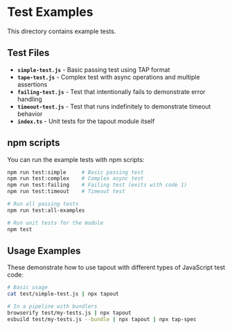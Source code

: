 # Test Examples

This directory contains example tests.

## Test Files

- **`simple-test.js`** - Basic passing test using TAP format
- **`tape-test.js`** - Complex test with async operations and multiple assertions  
- **`failing-test.js`** - Test that intentionally fails to demonstrate error handling
- **`timeout-test.js`** - Test that runs indefinitely to demonstrate timeout behavior
- **`index.ts`** - Unit tests for the tapout module itself

## npm scripts

You can run the example tests with npm scripts:

```bash
npm run test:simple     # Basic passing test
npm run test:complex    # Complex async test
npm run test:failing    # Failing test (exits with code 1)
npm run test:timeout    # Timeout test

# Run all passing tests
npm run test:all-examples

# Run unit tests for the module
npm test
```

## Usage Examples

These demonstrate how to use tapout with different types of
JavaScript test code:

```bash
# Basic usage
cat test/simple-test.js | npx tapout

# In a pipeline with bundlers
browserify test/my-tests.js | npx tapout
esbuild test/my-tests.js --bundle | npx tapout | npx tap-spec
```
